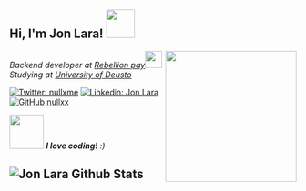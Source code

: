 <h2> Hi, I'm Jon Lara! <img src="https://media.giphy.com/media/mGcNjsfWAjY5AEZNw6/giphy.gif" width="50"></h2>
<img align='right' src="https://i.ibb.co/b719GQ0/yellow-Jon.jpg" width="230">
<p><em>Backend developer at <a href="https://rebellionpay.com">Rebellion pay</a><img src="https://media.giphy.com/media/WUlplcMpOCEmTGBtBW/giphy.gif" width="30"> </br>Studying at <a href="https://deusto.es">University of Deusto</a>
</em></p>

[![Twitter: nullxme](https://img.shields.io/twitter/follow/nullxme?style=social)](https://twitter.com/nullxme)
[![Linkedin: Jon Lara](https://img.shields.io/badge/-Jon%20Lara-blue?style=flat-square&logo=Linkedin&logoColor=white&link=https://www.linkedin.com/in/jon-lara-trigo-965ab898/)](https://www.linkedin.com/in/jon-lara-trigo-965ab898/)
[![GitHub nullxx](https://img.shields.io/github/followers/nullxx?label=follow&style=social)](https://github.com/nullxx)

<img src="https://media3.giphy.com/media/USV0ym3bVWQJJmNu3N/giphy.gif" width="60"> <em><b>I love coding!</b> :)</em>


![Jon Lara Github Stats](https://github-readme-stats.vercel.app/api?username=nullxx&show_icons=true&title_color=fff&icon_color=79ff97&text_color=9f9f9f&bg_color=151515&c2=false)
---

